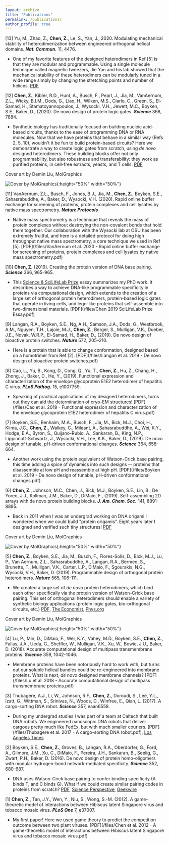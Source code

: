 ```yaml
---
layout: archive
title: "Publications"
permalink: /publications/
author_profile: true
---
```

[13] Yu, M., Zhao, Z., **Chen, Z.**, Le, S., Yan, J., 2020. Modulating mechanical stability of heterodimerization between engineered orthogonal helical domains. _**Nat. Commun.**_ 11, 4476.

* One of my favorite  features of the designed heterodimers in Ref [5] is that they are modular and programmable. Using a single molecule technique called magnetic tweezers, Jie Yan and his lab showed that the mechanical stability of these heterodimers can be modularly tuned in a wide range simply by changing the stretching points and number of helices. [PDF](/files/2020NatCom.pdf)

[12] **Chen, Z.**, Kibler, R.D., Hunt, A., Busch, F., Pearl, J., Jia, M., VanAernum, Z.L., Wicky, B.I.M., Dods, G., Liao, H., Wilken, M.S., Ciarlo, C., Green, S., El-Samad, H., Stamatoyannopoulos, J., Wysocki, V.H., Jewett, M.C., Boyken, S.E., Baker, D., (2020). De novo design of protein logic gates. _**Science**_ 368, 7884.

* Synthetic biology has traditionally focused on building nucleic acid-based circuits, thanks to the ease of programming DNA or RNA molecules. Now that we have proteins that behave in a similar way (Refs 2, 5, 10), wouldn't it be fun to build protein-based circuits? Here we demonstrate a way to create logic gates from scratch, using _de novo_ designed heterodimers. These building blocks offer not only programmability, but also robustness and transferability: they work as purified proteins, in cell-free extracts, yeasts, and T cells. [PDF](/files/2020science.pdf)

Cover art by Demin Liu, MolGraphics

![](/files/logic.jpeg "Cover by MolGraphics"){:height="50%" width="50%"} 

[11] VanAernum, Z.L., Busch, F., Jones, B.J., Jia, M., **Chen, Z.**, Boyken, S.E., Sahasrabuddhe, A., Baker, D., Wysocki, V.H. (2020). Rapid online buffer exchange for screening of proteins, protein complexes and cell lysates by native mass spectrometry. _**Nature Protocols**_

* Native mass spectrometry is a technique that reveals the mass of protein complexes without destroying the non-covalent bonds that hold them together. Our collaboration with the Wysocki lab at OSU has been extremely fruitful, and here is a detailed protocol for doing high throughput native mass spectrometry, a core technique we used in Ref [5]. [PDF](/files/VanAernum et al. 2020 - Rapid online buffer exchange for screening of proteins, protein complexes and cell lysates by native mass spectrometry.pdf)

[10] **Chen, Z.** (2019). Creating the protein version of DNA base pairing. _**Science**_ 366, 965-965.

* This [Science & SciLifeLab Prize](https://www.sciencemag.org/2019-scilifelab-winners?utm_campaign=nyhetsbrev&utm_medium=email&utm_source=apsis) essay summarizes my PhD work. It describes a way to achieve DNA-like programmable specificity in proteins via computational design, which extends to the creation of a large set of orthogonal protein heterodimers, protein-based logic gates that operate in living cells, and lego-like proteins that self-assemble into two-dimensional materials. [PDF](/files/Chen 2019 SciLifeLab Prize Essay.pdf)

[9] Langan, R.A., Boyken, S.E., Ng, A.H., Samson, J.A., Dods, G., Westbrook, A.M., Nguyen, T.H., Lajoie, M.J., **Chen, Z.**, Berger, S., Mulligan, V.K., Dueber, J.E., Novak, W.R.P., El-Samad, H., Baker, D., (2019). De novo design of bioactive protein switches. _**Nature**_ 572, 205–210.

* Here is a protein that is able to change conformation, designed based on a homotrimer from Ref [2]. [PDF](/files/Langan et al. 2019 - De novo design of bioactive protein switches.pdf)

[8] Cao, L., Yu, B., Kong, D., Cong, Q., Yu, T., **Chen, Z.**, Hu, Z., Chang, H., Zhong, J., Baker, D., He, Y., (2019). Functional expression and characterization of the envelope glycoprotein E1E2 heterodimer of hepatitis C virus. _**PLoS Pathog.**_ 15, e1007759.

* Speaking of practical applications of my designed heterodimers, turns out they can aid the determination of cryo-EM structures! [PDF](/files/Cao et al. 2019 - Functional expression and characterization of the envelope glycoprotein E1E2 heterodimer of hepatitis C virus.pdf)

[7] Boyken, S.E., Benhaim, M.A., Busch, F., Jia, M., Bick, M.J., Choi, H., Klima, J.C., **Chen, Z.**, Walkey, C., Mileant, A., Sahasrabuddhe, A., Wei, K.Y., Hodge, E.A., Byron, S., Quijano-Rubio, A., Sankaran, B., King, N.P., Lippincott-Schwartz, J., Wysocki, V.H., Lee, K.K., Baker, D., (2019). De novo design of tunable, pH-driven conformational changes. _**Science**_ 364, 658-664.

* Another work using the protein equivalent of Watson-Crick base pairing, this time adding a spice of dynamics into such designs -- proteins that disassemble at low pH and reassemble at high pH. [PDF](/files/Boyken et al. 2019 - De novo design of tunable, pH-driven conformational changes.pdf)

[6] **Chen, Z.**, Johnson, M.C., Chen, J., Bick, M.J., Boyken, S.E., Lin, B., De Yoreo, J.J., Kollman, J.M., Baker, D., DiMaio, F., (2019). Self-assembling 2D arrays with de novo protein building blocks. _**J. Am. Chem. Soc.**_ 141, 8891-8895.

* Back in 2011 when I was an undergrad working on DNA origami I wondered when we could build "protein origamis". Eight years later I designed and verified such tiny structures! [PDF](/files/2019jacs.pdf)

Cover art by Demin Liu, MolGraphics

![](/files/jacs1.jpg "Cover by MolGraphics"){:height="50%" width="50%"} 

<!--![alt-text-2](/files/jacs2.jpg "Cover by MolGraphics"){:height="50%" width="50%"}-->

[5] **Chen, Z.**, Boyken, S.E., Jia, M., Busch, F., Flores-Solis, D., Bick, M.J., Lu, P., Van Aernum, Z.L., Sahasrabuddhe, A., Langan, R.A., Bermeo, S., Brunette, T., Mulligan, V.K., Carter, L.P., DiMaio, F., Sgourakis, N.G., Wysocki, V.H., Baker, D. (2019). Programmable design of orthogonal protein heterodimers. _**Nature**_ 565, 106-111.

* We created a large set of _de novo_ protein heterodimers, which bind each other specifically via the protein version of Watson-Crick base pairing. This set of orthogonal heterodimers should enable a variety of synthetic biology applications (protein logic gates, bio-orthogonal circuits, etc.) [PDF](/files/2018nature.pdf), [The Economist](https://www.economist.com/technology-quarterly/2019/04/04/the-engineering-of-living-organisms-could-soon-start-changing-everything), [Phys.org](https://phys.org/news/2018-12-scientists-proteins-pair.html)

Cover art by Demin Liu, MolGraphics

![](/files/DNA_like.jpg "Cover by MolGraphics"){:height="50%" width="50%"} 

<!--!Inessa Stanishevskaya, Cognition Studio ![alt-text-2](/files/Cranes.jpg "Cover by Cognition Studio"){:height="50%" width="50%"}-->

[4] Lu, P., Min, D., DiMaio, F., Wei, K.Y., Vahey, M.D., Boyken, S.E., **Chen, Z.**, Fallas, J.A., Ueda, G., Sheffler, W., Mulligan, V.K., Xu, W., Bowie, J.U., Baker, D.
(2018). Accurate computational design of multipass transmembrane proteins. _**Science**_ 359, 1042-1046.

* Membrane proteins have been notoriously hard to work with, but turns out our soluble helical bundles could be re-engineered into membrane proteins. What is next, _de novo_ designed membrane channels? [PDF](/files/Lu et al. 2018 - Accurate computational design of multipass transmembrane proteins.pdf)

[3] Thubagere, A.J., Li, W., Johnson, R.F., **Chen, Z.**, Doroudi, S., Lee, Y.L., Izatt, G., Wittman, S., Srinivas, N., Woods, D., Winfree, E., Qian, L. (2017). A cargo-sorting DNA robot. _**Science**_ 357, eaan6558.

* During my undergrad studies I was part of a team at Caltech that built DNA robots. We engineered nanoscopic DNA robots that deliver cargoes pretty much like FedEx, but with much smaller couriers. [PDF](/files/Thubagere et al. 2017 - A cargo-sorting DNA robot.pdf), [Los Angeles Times](https://www.latimes.com/science/sciencenow/la-sci-sn-dna-robots-caltech-20170914-story.html)

[2] Boyken, S.E., **Chen, Z.**, Groves, B., Langan, R.A., Oberdorfer, G., Ford, A., Gilmore, J.M., Xu, C., DiMaio, F., Pereira, J.H., Sankaran, B., Seelig, G., Zwart, P.H., Baker, D. (2016). De novo design of protein homo-oligomers with modular hydrogen-bond network-mediated specificity. _**Science**_ 352, 680-687.

* DNA uses Watson-Crick base pairing to confer binding specificity (A binds T, and C binds G). What if we could create similar pairing codes in proteins from scratch? [PDF](/files/2016science.pdf), [Science Perspective](https://science.sciencemag.org/content/352/6286/657), [Geekwire](https://www.geekwire.com/2016/uw-researchers-add-new-twists-protein-designs/)

[1] **Chen, Z.**, Tan, J.Y., Wen, Y., Niu, S., Wong, S.-M. (2012). A game-theoretic model of interactions between Hibiscus latent Singapore virus and tobacco mosaic virus. _**PLoS One**_ 7, e37007.

* My first paper! Here we used game theory to predict the competition outcome between two plant viruses. [PDF](/files/Chen et al. 2012 - A game-theoretic model of interactions between Hibiscus latent Singapore virus and tobacco mosaic virus.pdf)
